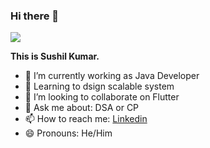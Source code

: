 ### Hi there 👋

![](https://komarev.com/ghpvc/?username=sushilkumar20)


**This is Sushil Kumar.**


- 🔭 I’m currently working as Java Developer
- 🌱 Learning to dsign scalable system
- 👯 I’m looking to collaborate on Flutter
- 💬 Ask me about: DSA or CP
- 📫 How to reach me: <a href="https://www.linkedin.com/in/sushil-kumar-bh20/" >Linkedin</a>
- 😄 Pronouns: He/Him


